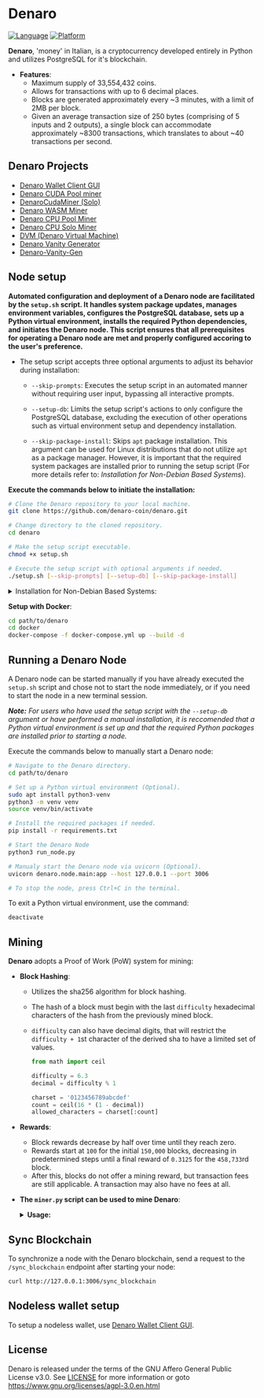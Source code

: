 # Denaro
[![Language](https://img.shields.io/badge/language-Python%203.8+-blue.svg)](https://isocpp.org/)
[![Platform](https://img.shields.io/badge/platform-Linux%20or%20WSL2-brightgreen.svg)](https://www.microsoft.com/windows/)

**Denaro**, 'money' in Italian, is a cryptocurrency developed entirely in Python and utilizes PostgreSQL for it's blockchain.

* **Features**: 
  * Maximum supply of 33,554,432 coins.
  * Allows for transactions with up to 6 decimal places.
  * Blocks are generated approximately every ~3 minutes, with a limit of 2MB per block.
  * Given an average transaction size of 250 bytes (comprising of 5 inputs and 2 outputs), a single block can accommodate approximately ~8300 transactions, which translates to about ~40 transactions per second.

## Denaro Projects
* [Denaro Wallet Client GUI](https://github.com/The-Sycorax/DenaroWalletClient-GUI)
* [Denaro CUDA Pool miner](https://github.com/1460293896/denaro-cuda-miner)
* [DenaroCudaMiner (Solo)](https://github.com/witer33/denarocudaminer)
* [Denaro WASM Miner](https://github.com/geiccobs/denaro-wasm-miner)
* [Denaro CPU Pool Miner](https://github.com/geiccobs/denaro-pool-miner)
* [Denaro CPU Solo Miner](https://github.com/geiccobs/denaro-solo-miner)
* [DVM (Denaro Virtual Machine)](https://github.com/denaro-coin/dvm)
* [Denaro Vanity Generator](https://github.com/The-Sycorax/Denaro-Vanity-Generator)
* [Denaro-Vanity-Gen](https://github.com/Avecci-Claussen/Denaro-Vanity-Gen)
  
## Node setup
**Automated configuration and deployment of a Denaro node are facilitated by the `setup.sh` script. It handles system package updates, manages environment variables, configures the PostgreSQL database, sets up a Python virtual environment, installs the required Python dependencies, and initiates the Denaro node. This script ensures that all prerequisites for operating a Denaro node are met and properly configured accoring to the user's preference.**
 
- The setup script accepts three optional arguments to adjust its behavior during installation:

  - `--skip-prompts`: Executes the setup script in an automated manner without requiring user input, bypassing all interactive prompts.
  
  - `--setup-db`: Limits the setup script's actions to only configure the PostgreSQL database, excluding the execution of other operations such as virtual environment setup and dependency installation.

  - `--skip-package-install`: Skips `apt` package installation. This argument can be used for Linux distributions that do not utilize `apt` as a package manager. However, it is important that the required system packages are installed prior to running the setup script (For more details refer to: *Installation for Non-Debian Based Systems*).

**Execute the commands below to initiate the installation:**

  ```bash
  # Clone the Denaro repository to your local machine.
  git clone https://github.com/denaro-coin/denaro.git
  
  # Change directory to the cloned repository.
  cd denaro
  
  # Make the setup script executable.
  chmod +x setup.sh
  
  # Execute the setup script with optional arguments if needed.
  ./setup.sh [--skip-prompts] [--setup-db] [--skip-package-install]
  ```

<details>
<summary>Installation for Non-Debian Based Systems:</summary>

<dl><dd>
<dl><dd>

 The setup script is designed for Linux distributions that utilize `apt` as their package manager (e.g. Debian/Ubuntu). If system package installation is unsuccessful, it most likely due to the absence of `apt` on your system. This is generally the case for Non-Debian Linux distributions. 
 
 Therefore, the required system packages must be installed manually. Below you will find a list of the required system packages.

<details>
<summary>Required Packages:</summary>
<dl><dd>

*Note: It is nessessary to ensure that the package names specified are adjusted to correspond with those recognized by your package manager.*

- `gcc`
- `libgmp-dev`
- `libpq-dev`
- `postgresql-15`
- `python3`
- `python3-venv`
- `sudo`
  
</dd></dl>
</details>

Once the required packages have been installed, the `--skip-package-install` argument can be used with the setup script to bypass operations which require 'apt', thus mitigating any unsucessful execution relating to package installation.

</dd></dl>
</dd></dl>
</details>

**Setup with Docker**:

  ```bash
  cd path/to/denaro
  cd docker
  docker-compose -f docker-compose.yml up --build -d
  ```

## Running a Denaro Node

A Denaro node can be started manually if you have already executed the `setup.sh` script and chose not to start the node immediately, or if you need to start the node in a new terminal session. 

***Note:** For users who have used the setup script with the `--setup-db` argument or have performed a manual installation, it is reccomended that a Python virtual environment is set up and that the required Python packages are installed prior to starting a node.*

Execute the commands below to manually start a Denaro node:

```bash
# Navigate to the Denaro directory.
cd path/to/denaro

# Set up a Python virtual environment (Optional).
sudo apt install python3-venv
python3 -m venv venv
source venv/bin/activate

# Install the required packages if needed.
pip install -r requirements.txt

# Start the Denaro Node
python3 run_node.py

# Manualy start the Denaro node via uvicorn (Optional).
uvicorn denaro.node.main:app --host 127.0.0.1 --port 3006 

# To stop the node, press Ctrl+C in the terminal.
```

To exit a Python virtual environment, use the command:

```bash
deactivate
```

## Mining

**Denaro** adopts a Proof of Work (PoW) system for mining:

- **Block Hashing**:
  - Utilizes the sha256 algorithm for block hashing.
  - The hash of a block must begin with the last `difficulty` hexadecimal characters of the hash from the previously mined block.
  - `difficulty` can also have decimal digits, that will restrict the `difficulty + 1`st character of the derived sha to have a limited set of values.

    ```python
    from math import ceil

    difficulty = 6.3
    decimal = difficulty % 1

    charset = '0123456789abcdef'
    count = ceil(16 * (1 - decimal))
    allowed_characters = charset[:count]
    ```

- **Rewards**:
  - Block rewards decrease by half over time until they reach zero.
  - Rewards start at `100` for the initial `150,000` blocks, decreasing in predetermined steps until a final reward of `0.3125` for the `458,733`rd block.
  - After this, blocks do not offer a mining reward, but transaction fees are still applicable. A transaction may also have no fees at all.

- **The `miner.py` script can be used to mine Denaro**:
          
  <details>
  <summary><b>Usage:</b></summary>
  <dl><dd>
  
  - **Syntax**:
      ```bash
      miner.py [-h] [-a ADDRESS] [-n NODE] [-w WORKERS] [-m MAX_BLOCKS]
      ```
  
  - **Arguments**:
        
      * `--address`, `-a` (Required): Your public Denaro wallet address where mining rewards will be sent.

      * `--workers`, `-w` (Optional): The number of parallel processes to run. It's recommended to set this to the number of CPU cores you want to use for mining. Defaults to 1.

      * `--workers`, `-w` (Optional): The number of parallel processes to run. It's recommended to set this to the number of CPU cores you want to use for mining. Defaults to 1.

      * `--max-blocks`, `-m` (Optional): Max number of blocks to mine before exit.

      * `--help`, `-h`: Shows the help message.

  <details>
  <summary><b>Examples:</b></summary>
  <dl><dd>
  
  - #### 1. Basic Mining (Single Core)
    To mine using a single CPU core and the default local node:
    
    ```bash
    python3 miner.py --address YOUR_WALLET_ADDRESS
    ```
  
  - #### 2. Mining with a Remote Node
  
    To mine while connected to a specific public node:
    
    ```bash
    python3 miner.py --address YOUR_WALLET_ADDRESS --node http://a-public-node.com:3006
    ```
  
  - #### 3. Mining with Multiple Cores
  
    To mine using 8 CPU cores for higher performance:
    
    ```bash
    python3 miner.py --address YOUR_WALLET_ADDRESS --workers 8
    ```
  
  *(Replace `YOUR_WALLET_ADDRESS` with your actual Denaro address)*
    
  </dd></dl>
  </dd></dl>
  </details>


## Sync Blockchain

To synchronize a node with the Denaro blockchain, send a request to the `/sync_blockchain` endpoint after starting your node:

```bash
curl http://127.0.0.1:3006/sync_blockchain
```

## Nodeless wallet setup
To setup a nodeless wallet, use [Denaro Wallet Client GUI](https://github.com/The-Sycorax/DenaroWalletClient-GUI).

## License
Denaro is released under the terms of the GNU Affero General Public License v3.0. See [LICENSE](LICENSE) for more information or goto https://www.gnu.org/licenses/agpl-3.0.en.html
